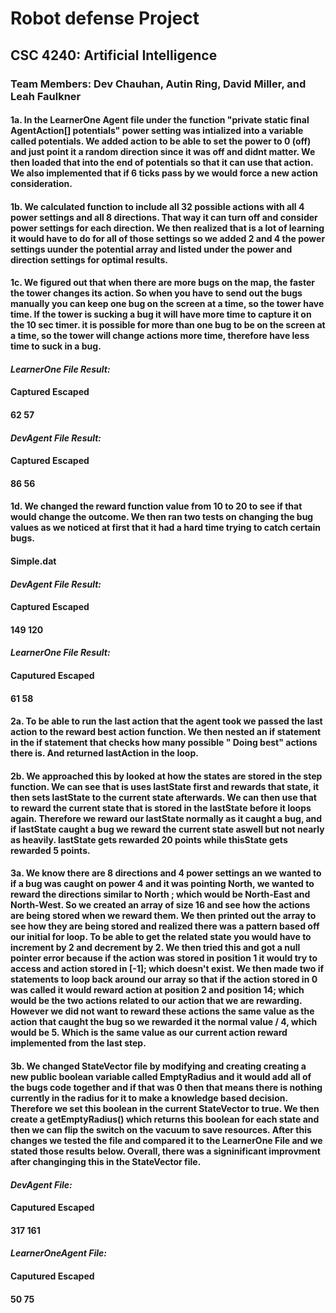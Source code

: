 # Robot defense Project
## CSC 4240: Artificial Intelligence
### Team Members: Dev Chauhan, Autin Ring, David Miller, and Leah Faulkner


#### 1a. In the LearnerOne Agent file under the function "private static final AgentAction[] potentials" power setting was intialized into a variable called potentials. We added action to be able to set the power to 0 (off) and just point it a random direction since it was off and didnt matter. We then loaded that into the end of potentials so that it can use that action. We also implemented that if 6 ticks pass by we would force a new action consideration.

#### 1b. We calculated function to include all 32 possible actions with all 4 power settings and all 8 directions. That way it can turn off and consider power settings for each direction. We then realized that is a lot of learning it would have to do for all of those settings so we added 2 and 4 the power settings uunder the potential array and listed under the power and direction settings for optimal results. 

#### 1c. We figured out that when there are more bugs on the map, the faster the tower changes its action. So when you have to send out the bugs manually you can keep one bug on the screen at a time, so the tower have time. If the tower is sucking a bug it will have more time to capture it on the 10 sec timer. it is possible for more than one bug to be on the screen at a time, so the tower will change actions more time, therefore have less time to suck in a bug.

#### *LearnerOne File Result:*
####	Captured	Escaped
####	   62         57

#### *DevAgent File Result:*
####	Captured	Escaped
####       86	      56

#### 1d. We changed the reward function value from 10 to 20 to see if that would change the outcome. We then ran two tests on changing the bug values as we noticed at first that it had a hard time trying to catch certain bugs.

#### Simple.dat

#### *DevAgent File Result:*
#### Captured Escaped 
####  149       120

#### *LearnerOne File Result:*
####  Caputured     Escaped
####    61             58

#### 2a. To be able to run the last action that the agent took we passed the last action to the reward best action function. We then nested an if statement in the if statement that checks how many possible " Doing best" actions there is. And returned lastAction in the loop. 

#### 2b. We approached this by looked at how the states are stored in the step function. We can see that is uses lastState first and rewards that state, it then sets lastState to the current state afterwards. We can then use that to reward the current state that is stored in the lastState before it loops again. Therefore we reward our lastState normally as it caught a bug, and if lastState caught a bug we reward the current state aswell but not nearly as heavily. lastState gets rewarded 20 points while thisState gets rewarded 5 points. 

#### 3a. We know there are 8 directions and 4 power settings an we wanted to if a bug was caught on power 4 and it was pointing North, we wanted to reward the directions similar to North ; which would be North-East and North-West. So we created an array of size 16 and see how the actions are being stored when we reward them. We then printed out the array to see how they are being stored and realized there was a pattern based off our initial for loop. To  be able to get the related state you would have to increment by 2 and decrement by 2. We then tried this and got a null pointer error because if the action was stored in position 1 it would try to access and action stored in [-1]; which doesn't exist. We then made two if statements to loop back around our array so that if the action stored in 0 was called it would reward action at position 2 and position 14; which would be the two actions related to our action that we are rewarding. However we did not want to reward these actions the same value as the action that caught the bug so we rewarded it the normal value / 4, which would be 5. Which is the same value as our current action reward implemented from the last step. 

#### 3b. We changed StateVector file by modifying and creating creating a new public boolean variable called EmptyRadius and it would add all of the bugs code together and if that was 0 then that means there is nothing currently in the radius for it to make a knowledge based decision. Therefore we set this boolean in the current StateVector to true. We then create a getEmptyRadius() which returns this boolean for each state and then we can flip the switch on the vacuum to save resources. After this changes we tested the file and compared it to the LearnerOne File and we stated those results below. Overall, there was a signinificant improvment after changinging this in the StateVector file. 

####  *DevAgent File:*
####  Caputured     Escaped
####     317	      161

####  *LearnerOneAgent File:*
####  Caputured     Escaped    
####	 50	         75
 